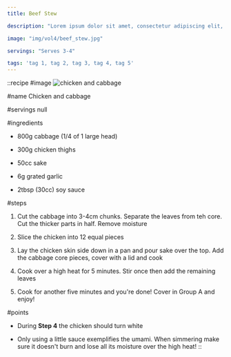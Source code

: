 ```yaml
---
title: Beef Stew

description: "Lorem ipsum dolor sit amet, consectetur adipiscing elit, sed do eiusmod tempor incididunt ut labore et dolore magna aliqua. Tincidunt eget nullam non nisi est sit amet facilisis."

image: "img/vol4/beef_stew.jpg"

servings: "Serves 3-4"

tags: 'tag 1, tag 2, tag 3, tag 4, tag 5'
---
```


::recipe
#image
![chicken and cabbage](/img/vol11/chicken_and_cabbage.jpg)

#name
Chicken and cabbage

#servings
null

#ingredients
- 800g cabbage (1/4 of 1 large head)
- 300g chicken thighs
- 50cc sake

- 6g grated garlic
- 2tbsp (30cc) soy sauce


#steps
1. Cut the cabbage into 3-4cm chunks. Separate the leaves from teh core. Cut the thicker parts in half. Remove moisture

2. Slice the chicken into 12 equal pieces

3. Lay the chicken skin side down in a pan and pour sake over the top. Add the cabbage core pieces, cover with a lid and cook

4. Cook over a high heat for 5 minutes. Stir once then add the remaining leaves

5. Cook for another five minutes and you're done! Cover in Group A and enjoy!

#points
- During **Step 4** the chicken should turn white

- Only using a little sauce exemplifies the umami. When simmering make sure it doesn't burn and lose all its moisture over the high heat!
::